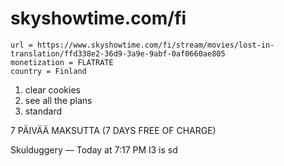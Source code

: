 # skyshowtime.com/fi

~~~
url = https://www.skyshowtime.com/fi/stream/movies/lost-in-translation/ffd338e2-36d9-3a9e-9abf-0af0660ae805
monetization = FLATRATE
country = Finland
~~~

1. clear cookies
2. see all the plans
3. standard

7 PÄIVÄÄ MAKSUTTA (7 DAYS FREE OF CHARGE)

Skulduggery
 — 
Today at 7:17 PM
l3 is sd
